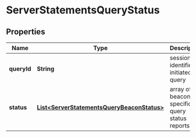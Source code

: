 
# ServerStatementsQueryStatus

## Properties
Name | Type | Description | Notes
------------ | ------------- | ------------- | -------------
**queryId** | **String** | session identifier of initiated query  |  [optional]
**status** | [**List&lt;ServerStatementsQueryBeaconStatus&gt;**](ServerStatementsQueryBeaconStatus.md) | array of beacon-specific query status reports  |  [optional]



